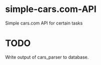 # simple-cars.com-API
Simple cars.com API for certain tasks

# TODO
Write output of cars_parser to database.
